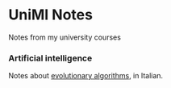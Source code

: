 # UniMI Notes
Notes from my university courses

### Artificial intelligence
Notes about [evolutionary algorithms](https://github.com/tomfran/unimi-notes/blob/main/artificial-intelligence/evolutionary.pdf), in Italian.